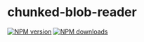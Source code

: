 # chunked-blob-reader

[![NPM version](https://img.shields.io/npm/v/@aws-sdk/chunked-blob-reader.svg)](https://www.npmjs.com/package/@aws-sdk/chunked-blob-reader)
[![NPM downloads](https://img.shields.io/npm/dm/@aws-sdk/chunked-blob-reader.svg)](https://www.npmjs.com/package/@aws-sdk/chunked-blob-reader)
